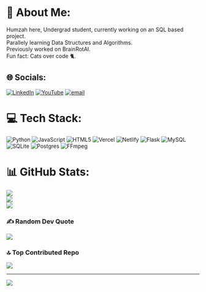 # 💫 About Me:
Humzah here, Undergrad student, currently working on an SQL based project.<br>Parallely  learning Data Structures and Algorithms.<br>Previously worked on BrainRotAI. <br>Fun fact: Cats over code 🐈.


## 🌐 Socials:
[![LinkedIn](https://img.shields.io/badge/LinkedIn-%230077B5.svg?logo=linkedin&logoColor=white)](https://linkedin.com/in/mohammadhumzah) [![YouTube](https://img.shields.io/badge/YouTube-%23FF0000.svg?logo=YouTube&logoColor=white)](https://youtube.com/@UCczM4viM3nmlNmWCsd87lzQ) [![email](https://img.shields.io/badge/Email-D14836?logo=gmail&logoColor=white)](mailto:halwaihamza771@gmail.com) 

# 💻 Tech Stack:
![Python](https://img.shields.io/badge/python-3670A0?style=for-the-badge&logo=python&logoColor=ffdd54) ![JavaScript](https://img.shields.io/badge/javascript-%23323330.svg?style=for-the-badge&logo=javascript&logoColor=%23F7DF1E) ![HTML5](https://img.shields.io/badge/html5-%23E34F26.svg?style=for-the-badge&logo=html5&logoColor=white) ![Vercel](https://img.shields.io/badge/vercel-%23000000.svg?style=for-the-badge&logo=vercel&logoColor=white) ![Netlify](https://img.shields.io/badge/netlify-%23000000.svg?style=for-the-badge&logo=netlify&logoColor=#00C7B7) ![Flask](https://img.shields.io/badge/flask-%23000.svg?style=for-the-badge&logo=flask&logoColor=white) ![MySQL](https://img.shields.io/badge/mysql-4479A1.svg?style=for-the-badge&logo=mysql&logoColor=white) ![SQLite](https://img.shields.io/badge/sqlite-%2307405e.svg?style=for-the-badge&logo=sqlite&logoColor=white) ![Postgres](https://img.shields.io/badge/postgres-%23316192.svg?style=for-the-badge&logo=postgresql&logoColor=white) ![FFmpeg](https://shields.io/badge/FFmpeg-%23171717.svg?logo=ffmpeg&style=for-the-badge&labelColor=171717&logoColor=5cb85c)
# 📊 GitHub Stats:
![](https://github-readme-stats.vercel.app/api?username=mohammadhumzah&theme=radical&hide_border=false&include_all_commits=false&count_private=false)<br/>
![](https://nirzak-streak-stats.vercel.app/?user=mohammadhumzah&theme=radical&hide_border=false)<br/>
![](https://github-readme-stats.vercel.app/api/top-langs/?username=mohammadhumzah&theme=radical&hide_border=false&include_all_commits=false&count_private=false&layout=compact)

### ✍️ Random Dev Quote
![](https://quotes-github-readme.vercel.app/api?type=horizontal&theme=radical)

### 🔝 Top Contributed Repo
![](https://github-contributor-stats.vercel.app/api?username=mohammadhumzah&limit=5&theme=dark&combine_all_yearly_contributions=true)

---
[![](https://visitcount.itsvg.in/api?id=mohammadhumzah&icon=0&color=0)](https://visitcount.itsvg.in)

<!-- Proudly created with GPRM ( https://gprm.itsvg.in ) -->
